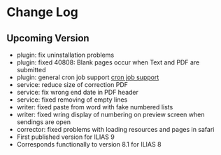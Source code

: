 # Change Log

## Upcoming Version
- plugin: fix uninstallation problems
- plugin: fixed 40808: Blank pages occur when Text and PDF are submitted
- plugin: general cron job support [cron job support](https://github.com/EDUTIEK/LongEssayAssessmentCron/)
- service: reduce size of correction PDF
- service: fix wrong end date in PDF header
- service: fixed removing of empty lines
- writer: fixed paste from word with fake numbered lists
- writer: fixed wring display of numbering on preview screen when sendings are open
- corrector: fixed problems with loading resources and pages in safari
- First published version for ILIAS 9
- Corresponds functionally to version 8.1 for ILIAS 8